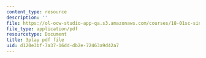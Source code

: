 ```yaml
---
content_type: resource
description: ''
file: https://ol-ocw-studio-app-qa.s3.amazonaws.com/courses/18-01sc-single-variable-calculus-fall-2010/d120e3bf7a3716dddb2e72463a9d42a7_9v25gg2qJYE.pdf
file_type: application/pdf
resourcetype: Document
title: 3play pdf file
uid: d120e3bf-7a37-16dd-db2e-72463a9d42a7
---
```

